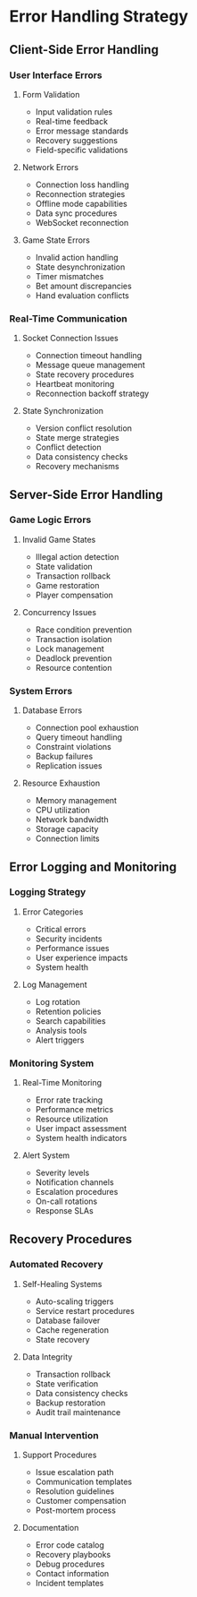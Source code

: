 # Error Handling Strategy

## Client-Side Error Handling

### User Interface Errors
1. Form Validation
   - Input validation rules
   - Real-time feedback
   - Error message standards
   - Recovery suggestions
   - Field-specific validations

2. Network Errors
   - Connection loss handling
   - Reconnection strategies
   - Offline mode capabilities
   - Data sync procedures
   - WebSocket reconnection

3. Game State Errors
   - Invalid action handling
   - State desynchronization
   - Timer mismatches
   - Bet amount discrepancies
   - Hand evaluation conflicts

### Real-Time Communication
1. Socket Connection Issues
   - Connection timeout handling
   - Message queue management
   - State recovery procedures
   - Heartbeat monitoring
   - Reconnection backoff strategy

2. State Synchronization
   - Version conflict resolution
   - State merge strategies
   - Conflict detection
   - Data consistency checks
   - Recovery mechanisms

## Server-Side Error Handling

### Game Logic Errors
1. Invalid Game States
   - Illegal action detection
   - State validation
   - Transaction rollback
   - Game restoration
   - Player compensation

2. Concurrency Issues
   - Race condition prevention
   - Transaction isolation
   - Lock management
   - Deadlock prevention
   - Resource contention

### System Errors
1. Database Errors
   - Connection pool exhaustion
   - Query timeout handling
   - Constraint violations
   - Backup failures
   - Replication issues

2. Resource Exhaustion
   - Memory management
   - CPU utilization
   - Network bandwidth
   - Storage capacity
   - Connection limits

## Error Logging and Monitoring

### Logging Strategy
1. Error Categories
   - Critical errors
   - Security incidents
   - Performance issues
   - User experience impacts
   - System health

2. Log Management
   - Log rotation
   - Retention policies
   - Search capabilities
   - Analysis tools
   - Alert triggers

### Monitoring System
1. Real-Time Monitoring
   - Error rate tracking
   - Performance metrics
   - Resource utilization
   - User impact assessment
   - System health indicators

2. Alert System
   - Severity levels
   - Notification channels
   - Escalation procedures
   - On-call rotations
   - Response SLAs

## Recovery Procedures

### Automated Recovery
1. Self-Healing Systems
   - Auto-scaling triggers
   - Service restart procedures
   - Database failover
   - Cache regeneration
   - State recovery

2. Data Integrity
   - Transaction rollback
   - State verification
   - Data consistency checks
   - Backup restoration
   - Audit trail maintenance

### Manual Intervention
1. Support Procedures
   - Issue escalation path
   - Communication templates
   - Resolution guidelines
   - Customer compensation
   - Post-mortem process

2. Documentation
   - Error code catalog
   - Recovery playbooks
   - Debug procedures
   - Contact information
   - Incident templates
